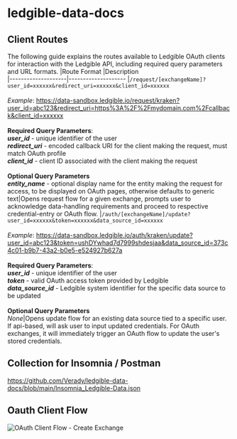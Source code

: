 # ledgible-data-docs

## Client Routes
The following guide explains the routes available to Ledgible OAuth clients for interaction with the Ledgible API, including required query parameters and URL formats.
|Route Format     |Description          
|--------------------|--------------------
|`/request/[exchangeName]?user_id=xxxxxx&redirect_uri=xxxxxx&client_id=xxxxxx`<br/><br/> *Example*: https://data-sandbox.ledgible.io/request/kraken?user_id=abc123&redirect_uri=https%3A%2F%2Fmydomain.com%2Fcallback&client_id=xxxxxx<br/><br/> **Required Query Parameters**: <br/> ***user_id*** - unique identifier of the user<br/>***redirect_uri*** - encoded callback URI for the client making the request, must match OAuth profile<br />***client_id*** - client ID associated with the client making the request<br/><br/>**Optional Query Parameters**<br/>***entity_name*** - optional display name for the entity making the request for access, to be displayed on OAuth pages, otherwise defaults to generic text|Opens request flow for a given exchange, prompts user to acknowledge data-handling requirements and proceed to respective credential-entry or OAuth flow.
|`/auth/[exchangeName]/update?user_id=xxxxxx&token=xxxxxx&data_source_id=xxxxxx`<br/><br/> *Example*: https://data-sandbox.ledgible.io/auth/kraken/update?user_id=abc123&token=ushDYwhad7d7999shdesjaa&data_source_id=373c4c01-b9b7-43a2-b0e5-e524927b627a<br/><br/> **Required Query Parameters**: <br/> ***user_id*** - unique identifier of the user<br/>***token*** - valid OAuth access token provided by Ledgible<br />***data_source_id*** - Ledgible system identifier for the specific data source to be updated<br/><br/>**Optional Query Parameters**<br/>*None*|Opens update flow for an existing data source tied to a specific user. If api-based, will ask user to input updated credentials. For OAuth exchanges, it will immediately trigger an OAuth flow to update the user's stored credentials.


## Collection for Insomnia / Postman

https://github.com/Verady/ledgible-data-docs/blob/main/Insomnia_Ledgible-Data.json


## Oauth Client Flow
![OAuth Client Flow - Create Exchange](https://user-images.githubusercontent.com/664512/122285966-bc6be980-cec5-11eb-9fea-10d6d6bc0723.png)

